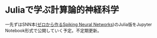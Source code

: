Juliaで学ぶ計算論的神経科学
============================

一先ずはSNN本([ゼロから作るSpiking Neural Networks](https://yamtak.booth.pm/items/1585421))のJulia版をJupyter Notebook形式で公開していく予定。不定期更新。